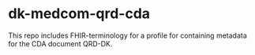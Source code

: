 # dk-medcom-qrd-cda
This repo includes FHIR-terminology for a profile for containing metadata for the CDA document QRD-DK.